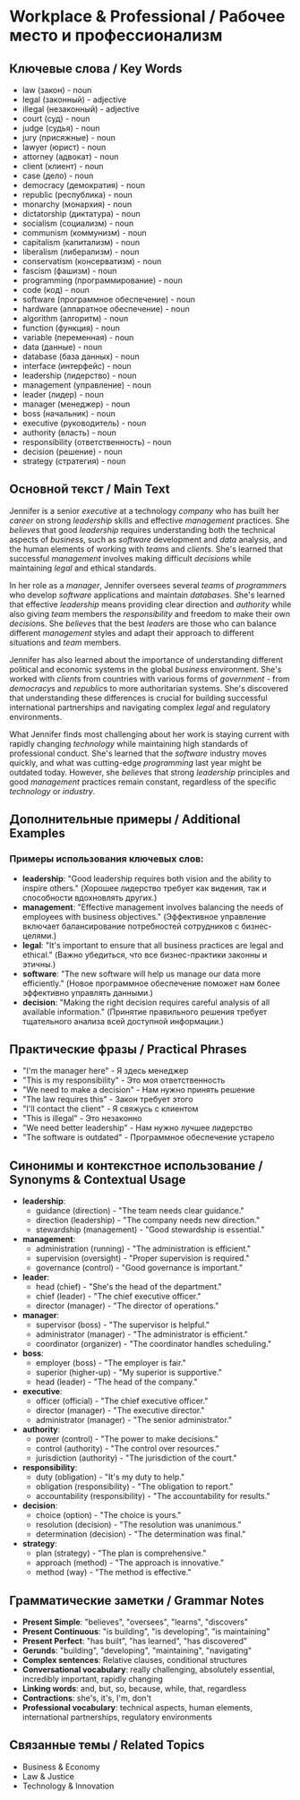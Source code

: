 # Workplace & Professional / Рабочее место и профессионализм

## Ключевые слова / Key Words
- law (закон) - noun
- legal (законный) - adjective
- illegal (незаконный) - adjective
- court (суд) - noun
- judge (судья) - noun
- jury (присяжные) - noun
- lawyer (юрист) - noun
- attorney (адвокат) - noun
- client (клиент) - noun
- case (дело) - noun
- democracy (демократия) - noun
- republic (республика) - noun
- monarchy (монархия) - noun
- dictatorship (диктатура) - noun
- socialism (социализм) - noun
- communism (коммунизм) - noun
- capitalism (капитализм) - noun
- liberalism (либерализм) - noun
- conservatism (консерватизм) - noun
- fascism (фашизм) - noun
- programming (программирование) - noun
- code (код) - noun
- software (программное обеспечение) - noun
- hardware (аппаратное обеспечение) - noun
- algorithm (алгоритм) - noun
- function (функция) - noun
- variable (переменная) - noun
- data (данные) - noun
- database (база данных) - noun
- interface (интерфейс) - noun
- leadership (лидерство) - noun
- management (управление) - noun
- leader (лидер) - noun
- manager (менеджер) - noun
- boss (начальник) - noun
- executive (руководитель) - noun
- authority (власть) - noun
- responsibility (ответственность) - noun
- decision (решение) - noun
- strategy (стратегия) - noun

## Основной текст / Main Text

Jennifer is a senior *executive* at a technology *company* who has built her *career* on strong *leadership* skills and effective *management* practices. She *believe*s that good *leadership* requires understanding both the technical aspects of *business*, such as *software* development and *data* analysis, and the human elements of working with *team*s and *client*s. She's learned that successful *management* involves making difficult *decision*s while maintaining *legal* and ethical standards.

In her role as a *manager*, Jennifer oversees several *team*s of *programmer*s who develop *software* applications and maintain *database*s. She's learned that effective *leadership* means providing clear direction and *authority* while also giving *team* members the *responsibility* and freedom to make their own *decision*s. She *believe*s that the best *leader*s are those who can balance different *management* styles and adapt their approach to different situations and *team* members.

Jennifer has also learned about the importance of understanding different political and economic systems in the global *business* environment. She's worked with *client*s from countries with various forms of *government* - from *democracy*s and *republic*s to more authoritarian systems. She's discovered that understanding these differences is crucial for building successful international partnerships and navigating complex *legal* and regulatory environments.

What Jennifer finds most challenging about her work is staying current with rapidly changing *technology* while maintaining high standards of professional conduct. She's learned that the *software* industry moves quickly, and what was cutting-edge *programming* last year might be outdated today. However, she *believe*s that strong *leadership* principles and good *management* practices remain constant, regardless of the specific *technology* or *industry*.

## Дополнительные примеры / Additional Examples

### Примеры использования ключевых слов:
- **leadership**: "Good leadership requires both vision and the ability to inspire others." (Хорошее лидерство требует как видения, так и способности вдохновлять других.)
- **management**: "Effective management involves balancing the needs of employees with business objectives." (Эффективное управление включает балансирование потребностей сотрудников с бизнес-целями.)
- **legal**: "It's important to ensure that all business practices are legal and ethical." (Важно убедиться, что все бизнес-практики законны и этичны.)
- **software**: "The new software will help us manage our data more efficiently." (Новое программное обеспечение поможет нам более эффективно управлять данными.)
- **decision**: "Making the right decision requires careful analysis of all available information." (Принятие правильного решения требует тщательного анализа всей доступной информации.)

## Практические фразы / Practical Phrases

- "I'm the manager here" - Я здесь менеджер
- "This is my responsibility" - Это моя ответственность
- "We need to make a decision" - Нам нужно принять решение
- "The law requires this" - Закон требует этого
- "I'll contact the client" - Я свяжусь с клиентом
- "This is illegal" - Это незаконно
- "We need better leadership" - Нам нужно лучшее лидерство
- "The software is outdated" - Программное обеспечение устарело

## Синонимы и контекстное использование / Synonyms & Contextual Usage

- **leadership**: 
  - guidance (direction) - "The team needs clear guidance."
  - direction (leadership) - "The company needs new direction."
  - stewardship (management) - "Good stewardship is essential."
- **management**: 
  - administration (running) - "The administration is efficient."
  - supervision (oversight) - "Proper supervision is required."
  - governance (control) - "Good governance is important."
- **leader**: 
  - head (chief) - "She's the head of the department."
  - chief (leader) - "The chief executive officer."
  - director (manager) - "The director of operations."
- **manager**: 
  - supervisor (boss) - "The supervisor is helpful."
  - administrator (manager) - "The administrator is efficient."
  - coordinator (organizer) - "The coordinator handles scheduling."
- **boss**: 
  - employer (boss) - "The employer is fair."
  - superior (higher-up) - "My superior is supportive."
  - head (leader) - "The head of the company."
- **executive**: 
  - officer (official) - "The chief executive officer."
  - director (manager) - "The executive director."
  - administrator (manager) - "The senior administrator."
- **authority**: 
  - power (control) - "The power to make decisions."
  - control (authority) - "The control over resources."
  - jurisdiction (authority) - "The jurisdiction of the court."
- **responsibility**: 
  - duty (obligation) - "It's my duty to help."
  - obligation (responsibility) - "The obligation to report."
  - accountability (responsibility) - "The accountability for results."
- **decision**: 
  - choice (option) - "The choice is yours."
  - resolution (decision) - "The resolution was unanimous."
  - determination (decision) - "The determination was final."
- **strategy**: 
  - plan (strategy) - "The plan is comprehensive."
  - approach (method) - "The approach is innovative."
  - method (way) - "The method is effective."

## Грамматические заметки / Grammar Notes

- **Present Simple**: "believes", "oversees", "learns", "discovers"
- **Present Continuous**: "is building", "is developing", "is maintaining"
- **Present Perfect**: "has built", "has learned", "has discovered"
- **Gerunds**: "building", "developing", "maintaining", "navigating"
- **Complex sentences**: Relative clauses, conditional structures
- **Conversational vocabulary**: really challenging, absolutely essential, incredibly important, rapidly changing
- **Linking words**: and, but, so, because, while, that, regardless
- **Contractions**: she's, it's, I'm, don't
- **Professional vocabulary**: technical aspects, human elements, international partnerships, regulatory environments

## Связанные темы / Related Topics

- Business & Economy
- Law & Justice
- Technology & Innovation
